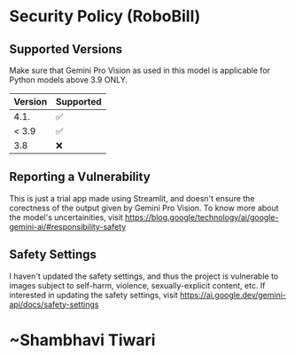 # Security Policy (RoboBill)

## Supported Versions

Make sure that Gemini Pro Vision as used in this model is applicable for Python models above 3.9 ONLY.

| Version | Supported          |
| ------- | ------------------ |
| 4.1.  | :white_check_mark: |
| < 3.9   | :white_check_mark: |
| 3.8   | :x:                |

## Reporting a Vulnerability

This is just a trial app made using Streamlit, and doesn't ensure the corectness of the output given by Gemini Pro Vision.
To know more about the model's uncertainities, visit https://blog.google/technology/ai/google-gemini-ai/#responsibility-safety

## Safety Settings
I haven't updated the safety settings, and thus the project is vulnerable to images subject to self-harm, violence, sexually-explicit content, etc. 
If interested in updating the safety settings, visit https://ai.google.dev/gemini-api/docs/safety-settings

# ~Shambhavi Tiwari
